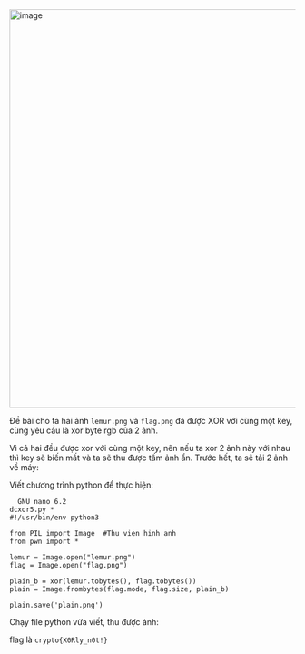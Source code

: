 <img width="701" alt="image" src="https://github.com/Vanmaxohp/EHC_Challenge_CryptoHack/assets/90485791/9d72fe9f-d6b0-486b-9b8d-f9f247b0fd77">

Đề bài cho ta hai ảnh `lemur.png` và `flag.png` đã được XOR với cùng một key, cùng yêu cầu là xor byte rgb của 2 ảnh.

Vì cả hai đều được xor với cùng một key, nên nếu ta xor 2 ảnh này với nhau thì key sẽ biến mất và ta sẽ thu được tấm ảnh ẩn.
Trước hết, ta sẽ tải 2 ảnh về máy:



Viết chương trình python để thực hiện:
```
  GNU nano 6.2                                                                          dcxor5.py *                                                                                  
#!/usr/bin/env python3

from PIL import Image  #Thu vien hinh anh
from pwn import *

lemur = Image.open("lemur.png")
flag = Image.open("flag.png")

plain_b = xor(lemur.tobytes(), flag.tobytes())
plain = Image.frombytes(flag.mode, flag.size, plain_b)

plain.save('plain.png')
```


Chạy file python vừa viết, thu được ảnh:


flag là `crypto{X0Rly_n0t!}`

